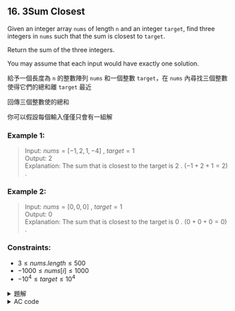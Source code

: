 ## 16. 3Sum Closest  

Given an integer array `nums` of length `n` and an integer `target`, find three integers in `nums` such that the sum is closest to `target`.  

Return the sum of the three integers.  

You may assume that each input would have exactly one solution.  

給予一個長度為 `n` 的整數陣列 `nums` 和一個整數 `target`，在 `nums` 內尋找三個整數使得它們的總和離 `target` 最近  

回傳三個整數使的總和  

你可以假設每個輸入僅僅只會有一組解  

### Example 1:  

> Input: $nums = [-1,2,1,-4]$ , $target = 1$  
> Output: $2$  
> Explanation: The sum that is closest to the target is $2$ . $(-1 + 2 + 1 = 2)$ .  

### Example 2:  

> Input: $nums = [0,0,0]$ , $target = 1$  
> Output: $0$  
> Explanation: The sum that is closest to the target is $0$ . $(0 + 0 + 0 = 0)$ .  

### Constraints:  

* $3 \leq nums.length \leq 500$  
* $-1000 \leq nums[i] \leq 1000$  
* $-10^4 \leq target \leq 10^4$  

<details>

<summary>題解</summary>

首先先將陣列 `nums` 排序  
接下來用一個迴圈遍歷整個陣列  
固定一個數值，然後在剩下的陣列中用兩個指針  
指向最大值和最小值  
計算三個數字的和  
如果大於 `target` 移動右指針  
反之如果小於 `target` 移動左指針  

```cpp
class Solution {
public:
    int threeSumClosest(vector<int>& nums, int target) {
        sort(nums.begin(),nums.end());
        int siz=nums.size();
        int ans=nums[0]+nums[1]+nums[2];
        for(int i=0;i<siz;i++){
            int l=i+1,r=siz-1;
            while(l<r){
                int sum=nums[i]+nums[l]+nums[r];
                if(sum==target){
                    return target;
                }
                else if(sum>target){
                    r--;
                }
                else{
                    l++;
                }
                if(abs(sum-target)<abs(ans-target)){
                    ans=sum;
                }
            }
        }
        return ans;
    }
};
```

<img width="669" alt="leet0016_0" src="https://github.com/user-attachments/assets/778641a5-c102-478b-9ee1-a90727c38a85">  

* 空間複雜度： $O(1)$  
* 時間複雜度： $O(n^2 \ + \ n \ log \ n)$  

</details>

<details>

<summary>AC code</summary>

```cpp
class Solution {
public:
    int threeSumClosest(vector<int>& nums, int target) {
        sort(nums.begin(),nums.end());
        int siz=nums.size();
        int ans=nums[0]+nums[1]+nums[2];
        for(int i=0;i<siz;i++){
            int l=i+1,r=siz-1;
            while(l<r){
                int sum=nums[i]+nums[l]+nums[r];
                if(sum==target){
                    return target;
                }
                else if(sum>target){
                    r--;
                }
                else{
                    l++;
                }
                if(abs(sum-target)<abs(ans-target)){
                    ans=sum;
                }
            }
        }
        return ans;
    }
};
```

</details>
